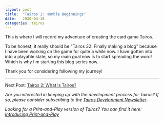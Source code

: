 ```yaml
---
layout: post
title:  "Tairos 1: Humble Beginnings"
date:   2020-04-18
categories: tairos
---
```


This is where I will record my adventure of creating the card game Tairos.

To be honest, it really should be "Tairos 32: Finally making a blog" because I have been working on the game for quite a while now. I have gotten into into a playable state, so my main goal now is to start spreading the word! Which is why I'm starting this blog series now.

Thank you for considering following my journey!

---

Next Post: [Tairos 2: What Is Tairos?](/tairos/2020/04/25/what-is-tairos.html)

*Are you interested in keeping up with the development process for Tairos? If so, please consider subscribing to the [Tairos Development Newsletter](/tairos/2020/04/22/subscribe-to-tairos-development-newsletter.html)*.

*Looking for a Print-and-Play version of Tairos? You can find it here: [Introducing Print-and-Play](/tairos/2020/04/22/introducing-print-and-play.html)*
